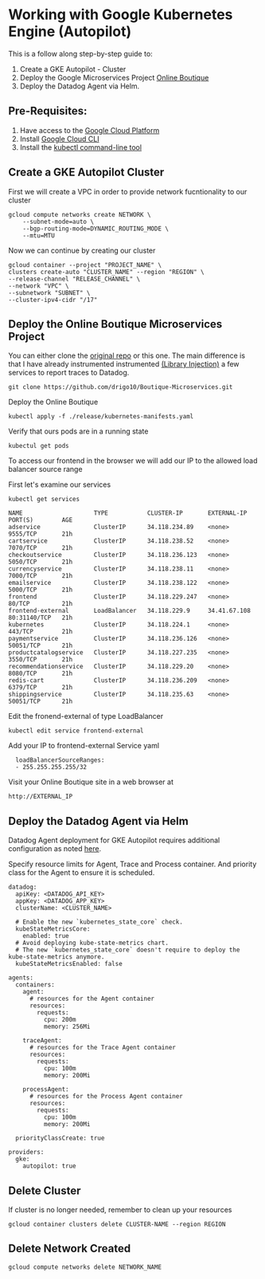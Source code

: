 
# Working with Google Kubernetes Engine (Autopilot)

This is a follow along step-by-step guide to:
1. Create a GKE Autopilot - Cluster
2. Deploy the Google Microservices Project [Online Boutique](https://github.com/GoogleCloudPlatform/microservices-demo/tree/main#readme)
3. Deploy the Datadog Agent via Helm.


## Pre-Requisites:
1. Have access to the [Google Cloud Platform](https://console.cloud.google.com/)
2. Install [Google Cloud CLI](https://cloud.google.com/sdk/docs/install-sdk)
3. Install the [kubectl command-line tool](https://kubernetes.io/docs/tasks/tools/)
## Create a GKE Autopilot Cluster

First we will create a VPC in order to provide network fucntionality to our cluster
```console
gcloud compute networks create NETWORK \
    --subnet-mode=auto \
    --bgp-routing-mode=DYNAMIC_ROUTING_MODE \
    --mtu=MTU
```
Now we can continue by creating our cluster
```console
gcloud container --project "PROJECT_NAME" \
clusters create-auto "CLUSTER_NAME" --region "REGION" \
--release-channel "RELEASE_CHANNEL" \
--network "VPC" \
--subnetwork "SUBNET" \
--cluster-ipv4-cidr "/17"
```
## Deploy the Online Boutique Microservices Project
You can either clone the [original repo](https://github.com/GoogleCloudPlatform/microservices-demo/tree/main#readme) or this one. The main difference is that I have already instrumented instrumented [(Library Injection)](https://docs.datadoghq.com/tracing/trace_collection/library_injection_local/?tab=kubernetes#overview) a few services to report traces to Datadog.
```console
git clone https://github.com/drigo10/Boutique-Microservices.git
```

Deploy the Online Boutique
```console
kubectl apply -f ./release/kubernetes-manifests.yaml
```

Verify that ours pods are in a running state
```console
kubectul get pods
```

To access our frontend in the browser we will add our IP to the allowed load balancer source range

First let's examine our services
```console
kubectl get services
```

```console
NAME                    TYPE           CLUSTER-IP       EXTERNAL-IP    PORT(S)        AGE
adservice               ClusterIP      34.118.234.89    <none>         9555/TCP       21h
cartservice             ClusterIP      34.118.238.52    <none>         7070/TCP       21h
checkoutservice         ClusterIP      34.118.236.123   <none>         5050/TCP       21h
currencyservice         ClusterIP      34.118.238.11    <none>         7000/TCP       21h
emailservice            ClusterIP      34.118.238.122   <none>         5000/TCP       21h
frontend                ClusterIP      34.118.229.247   <none>         80/TCP         21h
frontend-external       LoadBalancer   34.118.229.9     34.41.67.108   80:31140/TCP   21h
kubernetes              ClusterIP      34.118.224.1     <none>         443/TCP        21h
paymentservice          ClusterIP      34.118.236.126   <none>         50051/TCP      21h
productcatalogservice   ClusterIP      34.118.227.235   <none>         3550/TCP       21h
recommendationservice   ClusterIP      34.118.229.20    <none>         8080/TCP       21h
redis-cart              ClusterIP      34.118.236.209   <none>         6379/TCP       21h
shippingservice         ClusterIP      34.118.235.63    <none>         50051/TCP      21h
```

Edit the fronend-external of type LoadBalancer
```console
kubectl edit service frontend-external
```

Add your IP to frontend-external Service yaml
```console
  loadBalancerSourceRanges:
  - 255.255.255.255/32
  ```
  Visit your Online Boutique site in a web browser at 
  ```console
  http://EXTERNAL_IP
  ```

## Deploy the Datadog Agent via Helm
Datadog Agent deployment for GKE Autopilot requires additional configuration as noted [here](https://docs.datadoghq.com/containers/kubernetes/distributions/?tab=helm#autopilot).

Specify resource limits for Agent, Trace and Process container. And priority class for the Agent to ensure it is scheduled.

```console
datadog:
  apiKey: <DATADOG_API_KEY>
  appKey: <DATADOG_APP_KEY>
  clusterName: <CLUSTER_NAME>

  # Enable the new `kubernetes_state_core` check.
  kubeStateMetricsCore:
    enabled: true
  # Avoid deploying kube-state-metrics chart.
  # The new `kubernetes_state_core` doesn't require to deploy the kube-state-metrics anymore.
  kubeStateMetricsEnabled: false

agents:
  containers:
    agent:
      # resources for the Agent container
      resources:
        requests:
          cpu: 200m
          memory: 256Mi

    traceAgent:
      # resources for the Trace Agent container
      resources:
        requests:
          cpu: 100m
          memory: 200Mi

    processAgent:
      # resources for the Process Agent container
      resources:
        requests:
          cpu: 100m
          memory: 200Mi

  priorityClassCreate: true

providers:
  gke:
    autopilot: true

```

## Delete Cluster
If cluster is no longer needed, remember to clean up your resources
```console
gcloud container clusters delete CLUSTER-NAME --region REGION
```
## Delete Network Created
```console
gcloud compute networks delete NETWORK_NAME
```










